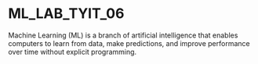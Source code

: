 # ML_LAB_TYIT_06
Machine Learning (ML) is a branch of artificial intelligence that enables computers to learn from data, make predictions, and improve performance over time without explicit programming.
